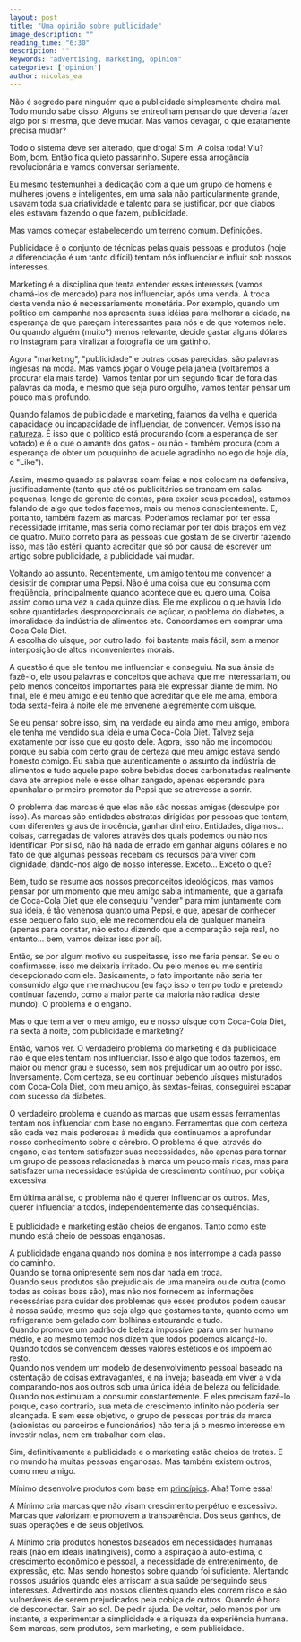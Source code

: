 ```yaml
---
layout: post
title: "Uma opinião sobre publicidade"
image_description: ""
reading_time: "6:30"
description: ""
keywords: "advertising, marketing, opinion"
categories: ['opinion']
author: nicolas_ea
---
```


Não é segredo para ninguém que a publicidade simplesmente cheira mal. Todo mundo sabe disso. Alguns se entreolham pensando que deveria fazer algo por si mesma, que deve mudar.
Mas vamos devagar, o que exatamente precisa mudar?

Todo o sistema deve ser alterado, que droga! Sim. A coisa toda! Viu? <br> Bom, bom. Então fica quieto passarinho. Supere essa arrogância revolucionária e vamos conversar seriamente.

Eu mesmo testemunhei a dedicação com a que um grupo de homens e mulheres jovens e inteligentes, em uma sala não particularmente grande, usavam toda sua criatividade e talento para se justificar, por que diabos eles estavam fazendo o que fazem, publicidade.

Mas vamos começar estabelecendo um terreno comum. Definições.

Publicidade é o conjunto de técnicas pelas quais pessoas e produtos (hoje a diferenciação é um tanto difícil) tentam nós influenciar e influir sob nossos interesses.

Marketing é a disciplina que tenta entender esses interesses (vamos chamá-los de mercado) para nos influenciar, após uma venda. A troca desta venda não é necessariamente monetária. Por exemplo, quando um político em campanha nos apresenta suas idéias para melhorar a cidade, na esperança de que pareçam interessantes para nós e de que votemos nele. Ou quando alguém (muito?) menos relevante, decide gastar alguns dólares no Instagram para viralizar a fotografia de um gatinho.

Agora "marketing", "publicidade" e outras cosas parecidas, são palavras inglesas na moda. Mas vamos jogar o Vouge pela janela (voltaremos a procurar ela mais tarde). Vamos tentar por um segundo ficar de fora das palavras da moda, e mesmo que seja puro orgulho, vamos tentar pensar um pouco mais profundo.

Quando falamos de publicidade e marketing, falamos da velha e querida capacidade ou incapacidade de influenciar, de convencer.
Vemos isso na [natureza](https://youtu.be/ZK3c9GCjSx8?t=252).
É isso que o político está procurando (com a esperança de ser votado) e é o que o amante dos gatos - ou não - também procura (com a esperança de obter um pouquinho de aquele agradinho no ego de hoje día, o "Like").

Assim, mesmo quando as palavras soam feias e nos colocam na defensiva, justificadamente (tanto que até os publicitários se trancam em salas pequenas, longe do gerente de contas, para expiar seus pecados), estamos falando de algo que todos fazemos, mais ou menos conscientemente. E, portanto, também fazem as marcas. Poderíamos reclamar por ter essa necessidade irritante, mas seria como reclamar por ter dois braços em vez de quatro. Muito correto para as pessoas que gostam de se divertir fazendo isso, mas tão estéril quanto acreditar que só por causa de escrever um artigo sobre publicidade, a publicidade vai mudar.

Voltando ao assunto. Recentemente, um amigo tentou me convencer a desistir de comprar uma Pepsi. Não é uma coisa que eu consuma com freqüência, principalmente quando acontece que eu quero uma. Coisa assim como uma vez a cada quinze dias. Ele me explicou o que havia lido sobre quantidades desproporcionais de açúcar, o problema do diabetes, a imoralidade da indústria de alimentos etc. Concordamos em comprar uma Coca Cola Diet.
<br>
A escolha do uísque, por outro lado, foi bastante mais fácil, sem a menor interposição de altos inconvenientes morais.

A questão é que ele tentou me influenciar e conseguiu. Na sua ânsia de fazê-lo, ele usou palavras e conceitos que achava que me interessariam, ou pelo menos conceitos importantes para ele expressar diante de mim. No final, ele é meu amigo e eu tenho que acreditar que ele me ama, embora toda sexta-feira à noite ele me envenene alegremente com uísque.

Se eu pensar sobre isso, sim, na verdade eu ainda amo meu amigo, embora ele tenha me vendido sua idéia e uma Coca-Cola Diet. Talvez seja exatamente por isso que eu gosto dele. Agora, isso não me incomodou porque eu sabia com certo grau de certeza que meu amigo estava sendo honesto comigo. Eu sabia que autenticamente o assunto da indústria de alimentos e tudo aquele papo sobre bebidas doces carbonatadas realmente dava até arrepios nele e esse olhar zangado, apenas esperando para apunhalar o primeiro promotor da Pepsi que se atrevesse a sorrir.

O problema das marcas é que elas não são nossas amigas (desculpe por isso).
As marcas são entidades abstratas dirigidas por pessoas que tentam, com diferentes graus de inocência, ganhar dinheiro.
Entidades, digamos... coisas, carregadas de valores através dos quais podemos ou não nos identificar.
Por si só, não há nada de errado em ganhar alguns dólares e no fato de que algumas pessoas recebam os recursos para viver com dignidade, dando-nos algo de nosso interesse. Exceto... Exceto o que?

Bem, tudo se resume aos nossos preconceitos ideológicos, mas vamos pensar por um momento que meu amigo sabia intimamente, que a garrafa de Coca-Cola Diet que ele conseguiu "vender" para mim juntamente com sua ideia, é tão venenosa quanto uma Pepsi, e que, apesar de conhecer esse pequeno fato sujo, ele me recomendou ela de qualquer maneira (apenas para constar, não estou dizendo que a comparação seja real, no entanto... bem, vamos deixar isso por aí).

Então, se por algum motivo eu suspeitasse, isso me faria pensar. Se eu o confirmasse, isso me deixaria irritado. Ou pelo menos eu me sentiria decepcionado com ele. Basicamente, o fato importante não seria ter consumido algo que me machucou (eu faço isso o tempo todo e pretendo continuar fazendo, como a maior parte da maioria não radical deste mundo). O problema é o engano.

Mas o que tem a ver o meu amigo, eu e nosso uísque com Coca-Cola Diet, na sexta à noite, com publicidade e marketing?

Então, vamos ver. O verdadeiro problema do marketing e da publicidade não é que eles tentam nos influenciar.
Isso é algo que todos fazemos, em maior ou menor grau e sucesso, sem nos prejudicar um ao outro por isso. Inversamente. Com certeza, se eu continuar bebendo uísques misturados com Coca-Cola Diet, com meu amigo, às sextas-feiras, conseguirei escapar com sucesso da diabetes.

O verdadeiro problema é quando as marcas que usam essas ferramentas tentam nos influenciar com base no engano. Ferramentas que com certeza são cada vez mais poderosas à medida que continuamos a aprofundar nosso conhecimento sobre o cérebro. O problema é que, através do engano, elas tentem satisfazer suas necessidades, não apenas para tornar um grupo de pessoas relacionadas à marca um pouco mais ricas, mas para satisfazer uma necessidade estúpida de crescimento contínuo, por cobiça excessiva.

Em última análise, o problema não é querer influenciar os outros. Mas, querer influenciar a todos, independentemente das consequências.
<br> <br>
E publicidade e marketing estão cheios de enganos. Tanto como este mundo está cheio de pessoas enganosas.

A publicidade engana quando nos domina e nos interrompe a cada passo do caminho.
<br>
Quando se torna onipresente sem nos dar nada em troca.
<br>
Quando seus produtos são prejudiciais de uma maneira ou de outra (como todas as coisas boas são), mas não nos fornecem as informações necessárias para cuidar dos problemas que esses produtos podem causar à nossa saúde, mesmo que seja algo que gostamos tanto, quanto como um refrigerante bem gelado com bolhinas estourando e tudo.
<br>
Quando promove um padrão de beleza impossível para um ser humano médio, e ao mesmo tempo nos dizem que todos podemos alcançá-lo.
<br>
Quando todos se convencem desses valores estéticos e os impõem ao resto.
<br>
Quando nos vendem um modelo de desenvolvimento pessoal baseado na ostentação de coisas extravagantes, e na inveja; baseada em viver a vida comparando-nos aos outros sob uma única idéia de beleza ou felicidade.
<br>
Quando nos estimulam a consumir constantemente. E eles precisam fazê-lo porque, caso contrário, sua meta de crescimento infinito não poderia ser alcançada. E sem esse objetivo, o grupo de pessoas por trás da marca (acionistas ou parceiros e funcionários) não teria já o mesmo interesse em investir nelas, nem em trabalhar com elas.

Sim, definitivamente a publicidade e o marketing estão cheios de trotes. E no mundo há muitas pessoas enganosas. Mas também existem outros, como meu amigo.

Mínimo desenvolve produtos com base em <a href="/pt/manifesto/">princípios</a>. Aha! Tome essa!

A Mínimo cria marcas que não visam crescimento perpétuo e excessivo. Marcas que valorizam e promovem a transparência. Dos seus ganhos, de suas operações e de seus objetivos.

A Mínimo cria produtos honestos baseados em necessidades humanas reais (não em ideais inatingíveis), como a aspiração à auto-estima, o crescimento econômico e pessoal, a necessidade de entretenimento, de expressão, etc. Mas sendo honestos sobre quando foi suficiente. Alertando nossos usuários quando eles arriscam a sua saúde perseguindo seus interesses. Advertindo aos nossos clientes quando eles correm risco e são vulneráveis ​​de serem prejudicados pela cobiça de outros. Quando é hora de desconectar. Sair ao sol. De pedir ajuda. De voltar, pelo menos por um instante, a experimentar a simplicidade e a riqueza da experiência humana. Sem marcas, sem produtos, sem marketing, e sem publicidade.
